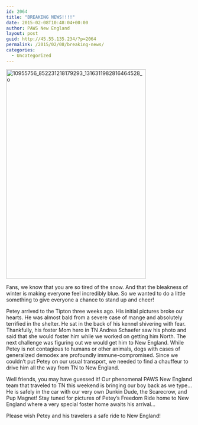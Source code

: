 ```yaml
---
id: 2064
title: "BREAKING NEWS!!!!"
date: 2015-02-08T10:48:04+00:00
author: PAWS New England
layout: post
guid: http://45.55.135.234/?p=2064
permalink: /2015/02/08/breaking-news/
categories:
  - Uncategorized
---
```

<img class="alignleft  wp-image-2065" src="https://pawsnewengland.com/wp-content/uploads/2015/02/10955756_852231218179293_1316311982816464528_o-427x640.jpg" alt="10955756_852231218179293_1316311982816464528_o" width="378" height="567" />

<span id="fbPhotoSnowliftCaption" class="fbPhotosPhotoCaption" tabindex="0" data-ft="{&quot;tn&quot;:&quot;K&quot;}"><span class="hasCaption">Fans, we know that you are so tired of the snow. And that the bleakness of winter is making everyone feel incredibly blue. So we wanted to do a little something to give everyone a chance to stand up and cheer!</p>

<p>
  Petey arrived to the Tipton three weeks ago. His initial pictures broke our hearts. He was almost bald from a severe case of mange and absolutely terrified in the shelter<span class="text_exposed_show">. He sat in the back of his kennel shivering with fear. Thankfully, his foster Mom hero in TN Andrea Schaefer saw his photo and said that she would foster him while we worked on getting him North. The next challenge was figuring out we would get him to New England. While Petey is not contagious to humans or other animals, dogs with cases of generalized demodex are profoundly immune-compromised. Since we couldn&#8217;t put Petey on our usual transport, we needed to find a chauffeur to drive him all the way from TN to New England.</p>

  <p>
    Well friends, you may have guessed it! Our phenomenal PAWS New England team that traveled to TN this weekend is bringing our boy back as we type&#8230; He is safely in the car with our very own Dunkin Dude, the Scarecrow, and Pup Magnet! Stay tuned for pictures of Petey&#8217;s Freedom Ride home to New England where a very special foster home awaits his arrival&#8230;
  </p>

  <p>
    Please wish Petey and his travelers a safe ride to New England!</span></span></span>
  </p>